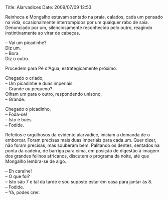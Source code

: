 Title: Alarvadices
Date: 2009/07/09 12:53

Reinhoca e Mongalho estavam sentado na praia, calados, cada um pensado na vida, ocasionalmente interrompidos por um qualquer rabo de saia. Denunciado por um, silenciosamente reconhecido pelo outro, reagindo instintivamente ao virar de cabeças.

&ndash; Vai um picadinhe?<br>
Diz um.<br>
&ndash; Bora.<br>
Diz o outro.<br>

Procedem para Pé d'Agua, estrategicamente próximo.

Chegado o criado,<br>
&ndash; Um picadinhe e duas imperiais.<br>
&ndash; Grande ou pequeno?<br>
Olham um para o outro, respondendo unisono,<br>
&ndash; Grande.<br>

Chegado o picadinho,<br>
&ndash; Foda-se!<br>
&ndash; Isto é bués.<br>
&ndash; Fodide.<br>

Refeitos e orgulhosos da evidente alarvadice, iniciam a demanda de o emborcar. Foram precisas mais duas imperiais para cada um. Quer dizer, não foram precisas, mas souberam bem. Palitando os dentes, sentados na ponta da cadeira, de barriga para cima, em posição de digestão à imagem dos grandes felinos africanos, discutem o programa da noite, até que Mongalho lembra-se de algo.

&ndash; Eh caralhe!<br>
&ndash; O que foi?<br>
&ndash; Isto são 7 e tal da tarde e sou suposto estar em casa para jantar às 8.<br>
&ndash; Fodide.<br>
&ndash; Yá, podes crer.<br>